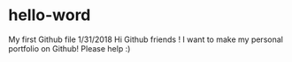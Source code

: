 # hello-word
My first Github file 1/31/2018 
Hi Github friends ! I want to make my personal portfolio on Github! Please help :) 
